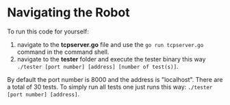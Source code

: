 # Navigating the Robot

To run this code for yourself: 

1. navigate to the **tcpserver.go** file and use the `go run tcpserver.go` command in the command shell.
2. navigate to the **tester** folder and execute the tester binary this way `./tester [port number] [address] [number of test(s)]`.

By default the port number is 8000 and the address is "localhost". There are a total of 30 tests. To simply run all tests one just runs this way: `./tester [port number] [address]`.
